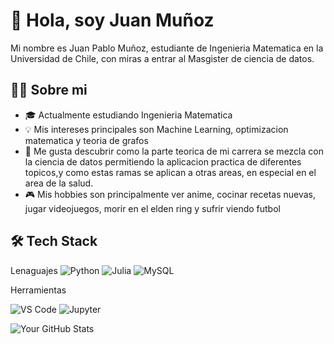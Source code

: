 # 👋 Hola, soy Juan Muñoz

Mi nombre es Juan Pablo Muñoz, estudiante de Ingenieria Matematica en la Universidad de Chile, con miras a entrar al Masgister de ciencia de datos. 

## 🧑‍💻 Sobre mi

- 🎓 Actualmente estudiando Ingenieria Matematica
- 💡 Mis intereses principales son Machine Learning, optimizacion matematica y teoria de grafos
- 🌱 Me gusta descubrir como la parte teorica de mi carrera se mezcla con la ciencia de datos permitiendo la aplicacion practica de diferentes topicos,y como estas ramas se aplican a otras areas, en especial en el area de la salud.
- 🎮 Mis hobbies son principalmente ver anime, cocinar recetas nuevas, jugar videojuegos, morir en el elden ring y sufrir viendo futbol



## 🛠️ Tech Stack
Lenaguajes
![Python](https://img.shields.io/badge/Python-3776AB?style=for-the-badge&logo=python&logoColor=white)
![Julia](https://img.shields.io/badge/Julia-9558B2?style=for-the-badge&logo=julia&logoColor=white)
![MySQL](https://img.shields.io/badge/MySQL-005C84?style=for-the-badge&logo=mysql&logoColor=white)

Herramientas

![VS Code](https://img.shields.io/badge/VS_Code-007ACC?style=for-the-badge&logo=visual-studio-code&logoColor=white)
![Jupyter](https://img.shields.io/badge/Jupyter-F37626?style=for-the-badge&logo=jupyter&logoColor=white)

![Your GitHub Stats](https://github-readme-stats.vercel.app/api?username=jp835&show_icons=true&theme=radical)

